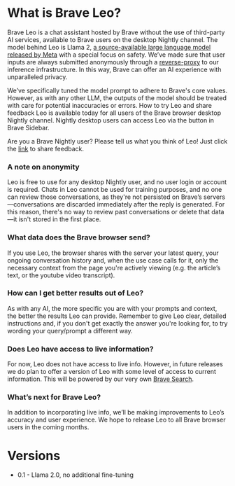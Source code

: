 # What is Brave Leo?

Brave Leo is a chat assistant hosted by Brave without the use of third-party AI services, available to Brave users on the desktop Nightly channel. The model behind Leo is Llama 2, [a source-available large language model released by Meta](https://about.fb.com/news/2023/07/llama-2/) with a special focus on safety. We’ve made sure that user inputs are always submitted anonymously through a [reverse-proxy](https://en.wikipedia.org/wiki/Reverse_proxy) to our inference infrastructure. In this way, Brave can offer an AI experience with unparalleled privacy.

We’ve specifically tuned the model prompt to adhere to Brave's core values. However, as with any other LLM, the outputs of the model should be treated with care for potential inaccuracies or errors.
How to try Leo and share feedback
Leo is available today for all users of the Brave browser desktop Nightly channel. Nightly desktop users can access Leo via the  button in Brave Sidebar.

Are you a Brave Nightly user? Please tell us what you think of Leo! Just click the [link](https://community.brave.com/c/new-feature-feedback/141) to share feedback.

### A note on anonymity
Leo is free to use for any desktop Nightly user, and no user login or account is required. Chats in Leo cannot be used for training purposes, and no one can review those conversations, as they're not persisted on Brave’s servers—conversations are discarded immediately after the reply is generated. For this reason, there's no way to review past conversations or delete that data—it isn't stored in the first place.

### What data does the Brave browser send?
If you use Leo, the browser shares with the server your latest query, your ongoing conversation history and, when the use case calls for it, only the necessary context from the page you're actively viewing (e.g. the article’s text, or the youtube video transcript).

### How can I get better results out of Leo?
As with any AI, the more specific you are with your prompts and context, the better the results Leo can provide. Remember to give Leo clear, detailed instructions and, if you don't get exactly the answer you're looking for, to try wording your query/prompt a different way.

### Does Leo have access to live information?
For now, Leo does not have access to live info. However, in future releases we do plan to offer a version of Leo with some level of access to current information. This will be powered by our very own [Brave Search](https://brave.com/search/).

### What’s next for Brave Leo?
In addition to incorporating live info, we’ll be making improvements to Leo’s accuracy and user experience. We hope to release Leo to all Brave browser users in the coming months.

# Versions

* 0.1 - Llama 2.0, no additional fine-tuning